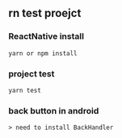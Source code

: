 ## rn test proejct 
### ReactNative install
```
yarn or npm install

```

### project test 
```yarn test```

### back button in android
```
> need to install BackHandler
```



